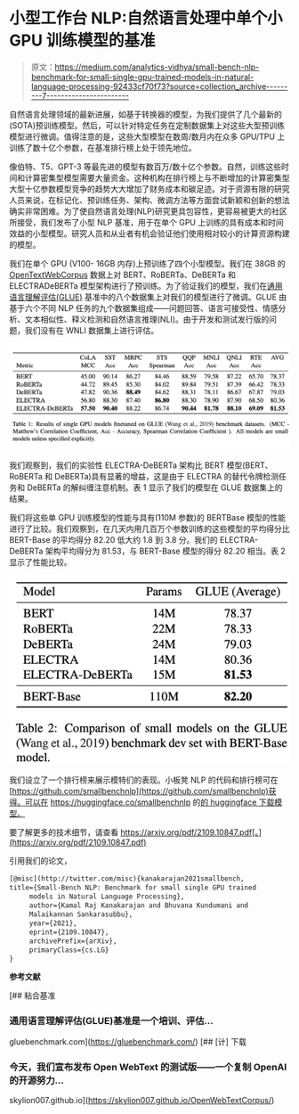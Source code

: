 # 小型工作台 NLP:自然语言处理中单个小 GPU 训练模型的基准

> 原文：<https://medium.com/analytics-vidhya/small-bench-nlp-benchmark-for-small-single-gpu-trained-models-in-natural-language-processing-92433cf70f73?source=collection_archive---------7----------------------->

自然语言处理领域的最新进展，如基于转换器的模型，为我们提供了几个最新的(SOTA)预训练模型。然后，可以针对特定任务在定制数据集上对这些大型预训练模型进行微调。值得注意的是，这些大型模型在数周/数月内在众多 GPU/TPU 上训练了数十亿个参数，在基准排行榜上处于领先地位。

像伯特、T5、GPT-3 等最先进的模型有数百万/数十亿个参数。自然，训练这些时间和计算密集型模型需要大量资金。这种机构在排行榜上与不断增加的计算密集型大型十亿参数模型竞争的趋势大大增加了财务成本和碳足迹。对于资源有限的研究人员来说，在标记化、预训练任务、架构、微调方法等方面尝试新颖和创新的想法确实非常困难。为了使自然语言处理(NLP)研究更具包容性，更容易被更大的社区所接受，我们发布了小型 NLP 基准，用于在单个 GPU 上训练的具有成本和时间效益的小型模型。研究人员和从业者有机会验证他们使用相对较小的计算资源构建的模型。

我们在单个 GPU (V100- 16GB 内存)上预训练了四个小型模型。我们在 38GB 的 [OpenTextWebCorpus](https://skylion007.github.io/OpenWebTextCorpus/) 数据上对 BERT、RoBERTa、DeBERTa 和 ELECTRADeBERTa 模型架构进行了预训练。为了验证我们的模型，我们在[通用语言理解评估(GLUE)](https://gluebenchmark.com/) 基准中的八个数据集上对我们的模型进行了微调。GLUE 由基于六个不同 NLP 任务的九个数据集组成——问题回答、语言可接受性、情感分析、文本相似性、释义检测和自然语言推理(NLI)。由于开发和测试发行版的问题，我们没有在 WNLI 数据集上进行评估。

![](img/4f80e6fea53dfab56dff7c920bbbe466.png)

我们观察到，我们的实验性 ELECTRA-DeBERTa 架构比 BERT 模型(BERT、RoBERTa 和 DeBERTa)具有显著的增益，这是由于 ELECTRA 的替代令牌检测任务和 DeBERTa 的解纠缠注意机制。表 1 显示了我们的模型在 GLUE 数据集上的结果。

我们将这些单 GPU 训练模型的性能与具有(110M 参数)的 BERTBase 模型的性能进行了比较。我们观察到，在几天内用几百万个参数训练的这些模型的平均得分比 BERT-Base 的平均得分 82.20 低大约 1.8 到 3.8 分。我们的 ELECTRA-DeBERTa 架构平均得分为 81.53，与 BERT-Base 模型的得分 82.20 相当。表 2 显示了性能比较。

![](img/df5b1d149b120b1aaf71695c85827cf0.png)

我们设立了一个排行榜来展示模特们的表现。小板凳 NLP 的代码和排行榜可在[https://github.com/smallbenchnlp](https://github.com/smallbenchnlp)获得。可以在 https://huggingface.co/smallbenchnlp 的[的 huggingface 下载模型。](https://huggingface.co/smallbenchnlp)

要了解更多的技术细节，请查看 https://arxiv.org/pdf/2109.10847.pdf[。](https://arxiv.org/pdf/2109.10847.pdf)

引用我们的论文，

```
[@misc](http://twitter.com/misc){kanakarajan2021smallbench,      title={Small-Bench NLP: Benchmark for small single GPU trained    
     models in Natural Language Processing},
     author={Kamal Raj Kanakarajan and Bhuvana Kundumani and    
     Malaikannan Sankarasubbu},
     year={2021},
     eprint={2109.10847},
     archivePrefix={arXiv},
     primaryClass={cs.LG}
}
```

**参考文献**

[](https://gluebenchmark.com/) [## 粘合基准

### 通用语言理解评估(GLUE)基准是一个培训、评估…

gluebenchmark.com](https://gluebenchmark.com/)  [## [计] 下载

### 今天，我们宣布发布 Open WebText 的测试版——一个复制 OpenAI 的开源努力…

skylion007.github.io](https://skylion007.github.io/OpenWebTextCorpus/)